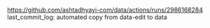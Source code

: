 https://github.com/ashtadhyayi-com/data/actions/runs/2986168284
last_commit_log: automated copy from data-edit to data